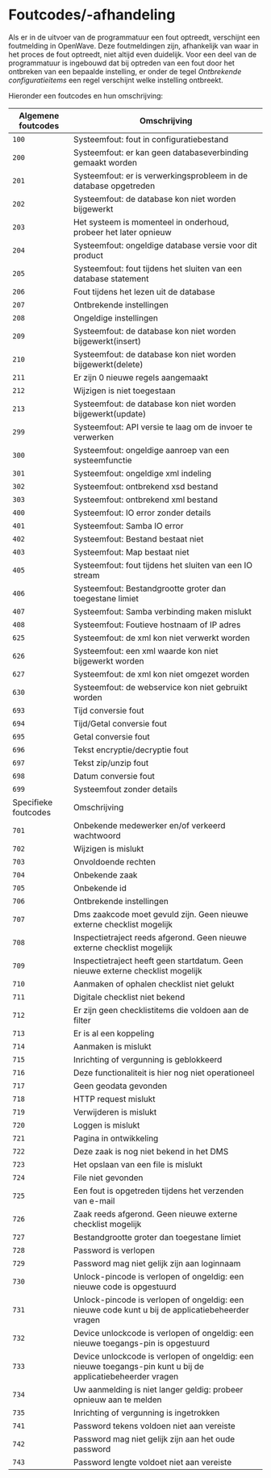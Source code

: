 # Foutcodes/-afhandeling

Als er in de uitvoer van de programmatuur een fout optreedt, verschijnt een foutmelding in OpenWave. Deze foutmeldingen zijn, afhankelijk van waar in het proces de fout optreedt, niet altijd even duidelijk. Voor een deel van de programmatuur is ingebouwd dat bij optreden van een fout door het ontbreken van een bepaalde instelling, er onder de tegel _Ontbrekende configuratieitems_ een regel verschijnt welke instelling ontbreekt.

Hieronder een foutcodes en hun omschrijving:

| Algemene foutcodes   | Omschrijving                                                                                                |
| -------------------- | ----------------------------------------------------------------------------------------------------------- |
| `100`                | Systeemfout: fout in configuratiebestand                                                                    |
| `200`                | Systeemfout: er kan geen databaseverbinding gemaakt worden                                                  |
| `201`                | Systeemfout: er is verwerkingsprobleem in de database opgetreden                                            |
| `202`                | Systeemfout: de database kon niet worden bijgewerkt                                                         |
| `203`                | Het systeem is momenteel in onderhoud, probeer het later opnieuw                                            |
| `204`                | Systeemfout: ongeldige database versie voor dit product                                                     |
| `205`                | Systeemfout: fout tijdens het sluiten van een database statement                                            |
| `206`                | Fout tijdens het lezen uit de database                                                                      |
| `207`                | Ontbrekende instellingen                                                                                    |
| `208`                | Ongeldige instellingen                                                                                      |
| `209`                | Systeemfout: de database kon niet worden bijgewerkt(insert)                                                 |
| `210`                | Systeemfout: de database kon niet worden bijgewerkt(delete)                                                 |
| `211`                | Er zijn 0 nieuwe regels aangemaakt                                                                          |
| `212`                | Wijzigen is niet toegestaan                                                                                 |
| `213`                | Systeemfout: de database kon niet worden bijgewerkt(update)                                                 |
| `299`                | Systeemfout: API versie te laag om de invoer te verwerken                                                   |
| `300`                | Systeemfout: ongeldige aanroep van een systeemfunctie                                                       |
| `301`                | Systeemfout: ongeldige xml indeling                                                                         |
| `302`                | Systeemfout: ontbrekend xsd bestand                                                                         |
| `303`                | Systeemfout: ontbrekend xml bestand                                                                         |
| `400`                | Systeemfout: IO error zonder details                                                                        |
| `401`                | Systeemfout: Samba IO error                                                                                 |
| `402`                | Systeemfout: Bestand bestaat niet                                                                           |
| `403`                | Systeemfout: Map bestaat niet                                                                               |
| `405`                | Systeemfout: fout tijdens het sluiten van een IO stream                                                     |
| `406`                | Systeemfout: Bestandgrootte groter dan toegestane limiet                                                    |
| `407`                | Systeemfout: Samba verbinding maken mislukt                                                                 |
| `408`                | Systeemfout: Foutieve hostnaam of IP adres                                                                  |
| `625`                | Systeemfout: de xml kon niet verwerkt worden                                                                |
| `626`                | Systeemfout: een xml waarde kon niet bijgewerkt worden                                                      |
| `627`                | Systeemfout: de xml kon niet omgezet worden                                                                 |
| `630`                | Systeemfout: de webservice kon niet gebruikt worden                                                         |
| `693`                | Tijd conversie fout                                                                                         |
| `694`                | Tijd/Getal conversie fout                                                                                   |
| `695`                | Getal conversie fout                                                                                        |
| `696`                | Tekst encryptie/decryptie fout                                                                              |
| `697`                | Tekst zip/unzip fout                                                                                        |
| `698`                | Datum conversie fout                                                                                        |
| `699`                | Systeemfout zonder details                                                                                  |
| Specifieke foutcodes | Omschrijving                                                                                                |
| `701`                | Onbekende medewerker en/of verkeerd wachtwoord                                                              |
| `702`                | Wijzigen is mislukt                                                                                         |
| `703`                | Onvoldoende rechten                                                                                         |
| `704`                | Onbekende zaak                                                                                              |
| `705`                | Onbekende id                                                                                                |
| `706`                | Ontbrekende instellingen                                                                                    |
| `707`                | Dms zaakcode moet gevuld zijn. Geen nieuwe externe checklist mogelijk                                       |
| `708`                | Inspectietraject reeds afgerond. Geen nieuwe externe checklist mogelijk                                     |
| `709`                | Inspectietraject heeft geen startdatum. Geen nieuwe externe checklist mogelijk                              |
| `710`                | Aanmaken of ophalen checklist niet gelukt                                                                   |
| `711`                | Digitale checklist niet bekend                                                                              |
| `712`                | Er zijn geen checklistitems die voldoen aan de filter                                                       |
| `713`                | Er is al een koppeling                                                                                      |
| `714`                | Aanmaken is mislukt                                                                                         |
| `715`                | Inrichting of vergunning is geblokkeerd                                                                     |
| `716`                | Deze functionaliteit is hier nog niet operationeel                                                          |
| `717`                | Geen geodata gevonden                                                                                       |
| `718`                | HTTP request mislukt                                                                                        |
| `719`                | Verwijderen is mislukt                                                                                      |
| `720`                | Loggen is mislukt                                                                                           |
| `721`                | Pagina in ontwikkeling                                                                                      |
| `722`                | Deze zaak is nog niet bekend in het DMS                                                                     |
| `723`                | Het opslaan van een file is mislukt                                                                         |
| `724`                | File niet gevonden                                                                                          |
| `725`                | Een fout is opgetreden tijdens het verzenden van e-mail                                                     |
| `726`                | Zaak reeds afgerond. Geen nieuwe externe checklist mogelijk                                                 |
| `727`                | Bestandgrootte groter dan toegestane limiet                                                                 |
| `728`                | Password is verlopen                                                                                        |
| `729`                | Password mag niet gelijk zijn aan loginnaam                                                                 |
| `730`                | Unlock-pincode is verlopen of ongeldig: een nieuwe code is opgestuurd                                       |
| `731`                | Unlock-pincode is verlopen of ongeldig: een nieuwe code kunt u bij de applicatiebeheerder vragen            |
| `732`                | Device unlockcode is verlopen of ongeldig: een nieuwe toegangs-pin is opgestuurd                            |
| `733`                | Device unlockcode is verlopen of ongeldig: een nieuwe toegangs-pin kunt u bij de applicatiebeheerder vragen |
| `734`                | Uw aanmelding is niet langer geldig: probeer opnieuw aan te melden                                          |
| `735`                | Inrichting of vergunning is ingetrokken                                                                     |
| `741`                | Password tekens voldoen niet aan vereiste                                                                   |
| `742`                | Password mag niet gelijk zijn aan het oude password                                                         |
| `743`                | Password lengte voldoet niet aan vereiste                                                                   |
